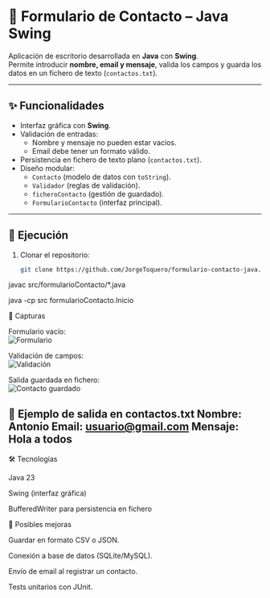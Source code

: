 # 📌 Formulario de Contacto – Java Swing

Aplicación de escritorio desarrollada en **Java** con **Swing**.  
Permite introducir **nombre, email y mensaje**, valida los campos y guarda los datos en un fichero de texto (`contactos.txt`).

---

## ✨ Funcionalidades
- Interfaz gráfica con **Swing**.  
- Validación de entradas:  
  - Nombre y mensaje no pueden estar vacíos.  
  - Email debe tener un formato válido.  
- Persistencia en fichero de texto plano (`contactos.txt`).  
- Diseño modular:  
  - `Contacto` (modelo de datos con `toString`).  
  - `Validador` (reglas de validación).  
  - `ficheroContacto` (gestión de guardado).  
  - `FormularioContacto` (interfaz principal).

---

## 🚀 Ejecución

1. Clonar el repositorio:
   ```bash
   git clone https://github.com/JorgeToquero/formulario-contacto-java.git

   
javac src/formularioContacto/*.java

java -cp src formularioContacto.Inicio


📸 Capturas

Formulario vacío:  
![Formulario](Formulario.png)

Validación de campos:  
![Validación](validacion.png)

Salida guardada en fichero:  
![Contacto guardado](contacto-guardado.png)


📂 Ejemplo de salida en contactos.txt
Nombre: Antonio
Email: usuario@gmail.com
Mensaje: Hola a todos
----------------------------------------------

🛠️ Tecnologías

Java 23

Swing (interfaz gráfica)

BufferedWriter para persistencia en fichero

🔮 Posibles mejoras

Guardar en formato CSV o JSON.

Conexión a base de datos (SQLite/MySQL).

Envío de email al registrar un contacto.

Tests unitarios con JUnit.
